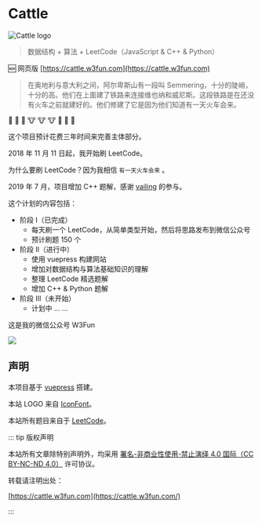 # Cattle


![Cattle logo](https://w3fun-1253290453.cos.ap-chengdu.myqcloud.com/cattle/meta/cattle-128.png)


> 数据结构 + 算法 + LeetCode（JavaScript & C++ & Python）


:new: 网页版 [https://cattle.w3fun.com](https://cattle.w3fun.com)


> 在奥地利与意大利之间，阿尔卑斯山有一段叫 Semmering，十分的陡峭，十分的高。他们在上面建了铁路来连接维也纳和威尼斯。这段铁路是在还没有火车之前就建好的。他们修建了它是因为他们知道有一天火车会来。

:train: :train: :train: :cow: :cow: :cow: :runner: :runner: :runner:

这个项目预计花费三年时间来完善主体部分。

2018 年 11 月 11 日起，我开始刷 LeetCode。

为什么要刷 LeetCode？因为我相信 `有一天火车会来` 。

2019 年 7 月，项目增加 C++ 题解，感谢 [vailing](https://github.com/vailing) 的参与。

这个计划的内容包括：

- 阶段 I（已完成）
  - 每天刷一个 LeetCode，从简单类型开始，然后将思路发布到微信公众号
  - 预计刷题 150 个
- 阶段 II（进行中）
  - 使用 vuepress 构建网站
  - 增加对数据结构与算法基础知识的理解
  - 整理 LeetCode 精选题解
  - 增加 C++ & Python 题解
- 阶段 III（未开始）
  - 计划中 ... ...


这是我的微信公众号 W3Fun

![](https://blogw3fun-1253290453.cos.ap-chengdu.myqcloud.com/meta/qrcode_v3_sm.jpg)



## 声明

本项目基于 [vuepress](https://vuepress.vuejs.org/zh/) 搭建。

本站 LOGO 来自 [IconFont](https://www.iconfont.cn/user/detail?spm=a313x.7781069.0.d214f71f6&uid=4730398)。

本站所有题目来自于 [LeetCode](https://leetcode-cn.com/)。



::: tip 版权声明

本站所有文章除特别声明外，均采用 [署名-非商业性使用-禁止演绎 4.0 国际（CC BY-NC-ND 4.0）](https://creativecommons.org/licenses/by-nc-nd/4.0/) 许可协议。

转载请注明出处：

[https://cattle.w3fun.com](https://cattle.w3fun.com/)

:::